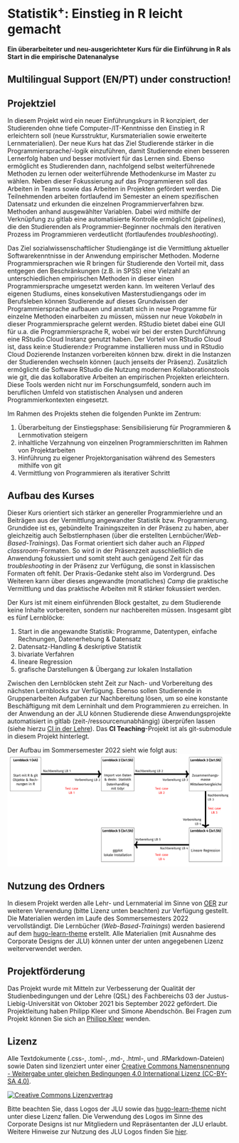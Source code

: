 # Statistik<sup>+</sup>: Einstieg in R leicht gemacht
#### Ein überarbeiteter und neu-ausgerichteter Kurs für die Einführung in R als Start in die empirische Datenanalyse

## Multilingual Support (EN/PT) under construction!

## Projektziel
In diesem Projekt wird ein neuer Einführungskurs in R konzipiert, der Studierenden ohne tiefe Computer-/IT-Kenntnisse den Einstieg in R erleichtern soll (neue Kursstruktur, Kursmaterialien sowie erweiterte Lernmaterialien). Der neue Kurs hat das Ziel Studierende stärker in die Programmiersprache/-logik einzuführen, damit Studierende einen besseren Lernerfolg haben und besser motiviert für das Lernen sind. Ebenso ermöglicht es Studierenden dann, nachfolgend selbst weiterführenede Methoden zu lernen oder weiterführende Methodenkurse im Master zu wählen. Neben dieser Fokussierung auf das Programmieren soll das Arbeiten in Teams sowie das Arbeiten in Projekten gefördert werden. Die Teilnehmenden arbeiten fortlaufend im Semester an einem spezifischen Datensatz und erkunden die einzelnen Programmierverfahren bzw. Methoden anhand ausgewählter Variablen. Dabei wird mithilfe der Verknüpfung zu gitlab eine automatisierte Kontrolle ermöglicht (*pipelines*), die den Studierenden als Programmier-Beginner nochmals den iterativen Prozess im Programmieren verdeutlicht (fortlaufendes *troubleshooting*).

Das Ziel sozialwissenschaftlicher Studiengänge ist die Vermittlung aktueller Softwarekenntnisse in der Anwendung empirischer Methoden. Moderne Programmiersprachen wie R bringen für Studierende den Vorteil mit, dass entgegen den Beschränkungen (z.B. in SPSS) eine Vielzahl an unterschiedlichen empirischen Methoden in dieser einen Programmiersprache umgesetzt werden kann. Im weiteren Verlauf des eigenen Studiums, eines konsekutiven Masterstudiengangs oder im Berufsleben können Studierende auf dieses Grundwissen der Programmiersprache aufbauen und anstatt sich in neue Programme für einzelne Methoden einarbeiten zu müssen, müssen nur neue *Vokabeln* in dieser Programmiersprache gelernt werden. RStudio bietet dabei eine GUI für u.a. die Programmiersprache R, wobei wir bei der ersten Durchführung eine RStudio Cloud Instanz genutzt haben. Der Vorteil von RStudio Cloud ist, dass kein:e Studierende:r Programme installieren muss und in RStudio Cloud Dozierende Instanzen vorbereiten können bzw. direkt in die Instanzen der Studierenden wechseln können (auch jenseits der Präsenz). Zusätzlich ermöglicht die Software RStudio die Nutzung modernen Kollaborationstools wie git, die das kollaborative Arbeiten an empirischen Projekten erleichtern. Diese Tools werden nicht nur im Forschungsumfeld, sondern auch im beruflichen Umfeld von statistischen Analysen und anderen Programmierkontexten eingesetzt. 

Im Rahmen des Projekts stehen die folgenden Punkte im Zentrum: 
1. Überarbeitung der Einstiegsphase: Sensibilisierung für Programmieren & Lernmotivation steigern
2. inhaltliche Verzahnung von einzelnen Programmierschritten im Rahmen von Projektarbeiten
3. Hinführung zu eigener Projektorganisation während des Semesters mithilfe von git
4. Vermittlung von Programmieren als iterativer Schritt

## Aufbau des Kurses
Dieser Kurs orientiert sich stärker an genereller Programmierlehre und an Beiträgen aus der Vermittlung angewandter Statistik bzw. Programmierung. Grundidee ist es, gebündelte Trainingszeiten in der Präsenz zu haben, aber gleichzeitig auch Selbstlernphasen (über die erstellten Lernbücher/*Web-Based-Trainings*). Das Format orientiert sich daher auch an *Flipped classroom*-Formaten. So wird in der Präsenzzeit ausschließlich die Anwendung fokussiert und somit steht auch genügend Zeit für das *troubleshooting* in der Präsenz zur Verfügung, die sonst in klassischen Formaten oft fehlt. Der Praxis-Gedanke steht also im Vordergrund. Des Weiteren kann über dieses angewandte (monatliches) *Camp* die praktische Vermittlung und das praktische Arbeiten mit R stärker fokussiert werden. 

Der Kurs ist mit einem einführenden Block gestaltet, zu dem Studierende keine Inhalte vorbereiten, sondern nur nachbereiten müssen. Insgesamt gibt es fünf Lernblöcke:
1. Start in die angewandte Statistik: Programme, Datentypen, einfache Rechnungen, Datenerhebung & Datensatz
1. Datensatz-Handling & deskriptive Statistik
1. bivariate Verfahren 
1. lineare Regression
1. grafische Darstellungen & Übergang zur lokalen Installation

Zwischen den Lernblöcken steht Zeit zur Nach- und Vorbereitung des nächsten Lernblocks zur Verfügung. Ebenso sollen Studierende in Gruppenarbeiten Aufgaben zur Nachbereitung lösen, um so eine konstante Beschäftigung mit dem Lerninhalt und dem Programmieren zu erreichen. In der Anwendung an der JLU können Studierende diese Anwendungsprojekte automatisiert in gitlab (zeit-/ressourcenunabhängig) überprüfen lassen (siehe hierzu [CI in der Lehre](https://gitlab.ub.uni-giessen.de/bpkleer/using-ci-teaching)). Das **CI Teaching**-Projekt ist als git-submodule in diesem Projekt hinterlegt. 

Der Aufbau im Sommersemester 2022 sieht wie folgt aus:
![Aufbau Erstdurchführung](./assets/aufbau-sose22.png)

## Nutzung des Ordners
In diesem Projekt werden alle Lehr- und Lernmaterial im Sinne von [OER](https://open-educational-resources.de) zur weiteren Verwendung (bitte Lizenz unten beachten) zur Verfügung gestellt. Die Materialien werden im Laufe des Sommersemesters 2022 vervollständigt. Die Lernbücher (*Web-Based-Trainings*) werden basierend auf dem [hugo-learn-theme](https://github.com/matcornic/hugo-theme-learn) erstellt. Alle Materialien (mit Ausnahme des Corporate Designs der JLU) können unter der unten angegebenen Lizenz weiterverwendet werden. 

## Projektförderung
Das Projekt wurde mit Mitteln zur Verbesserung der Qualität der Studienbedingungen und der Lehre (QSL) des Fachbereichs 03 der Justus-Liebig-Universität von Oktober 2021 bis September 2022 gefördert. Die Projektleitung haben Philipp Kleer und Simone Abendschön. Bei Fragen zum Projekt können Sie sich an [Philipp Kleer](mailto:philipp.kleer@sowi.uni-giessen.de) wenden. 

## Lizenz
Alle Textdokumente (.css-, .toml-, .md-, .html-, und .RMarkdown-Dateien) sowie Daten sind lizenziert unter einer <a rel="license" href="http://creativecommons.org/licenses/by-sa/4.0/">Creative Commons Namensnennung - Weitergabe unter gleichen Bedingungen 4.0 International Lizenz (CC-BY-SA 4.0)</a>. 

<a rel="license" href="http://creativecommons.org/licenses/by-sa/4.0/"><img alt="Creative Commons Lizenzvertrag" style="border-width:0" src="https://i.creativecommons.org/l/by-sa/4.0/88x31.png"/></a>

Bitte beachten Sie, dass Logos der JLU sowie das [hugo-learn-theme](https://github.com/matcornic/hugo-theme-learn) nicht unter diese Lizenz fallen. Die Verwendung des Logos im Sinne des Corporate Designs ist nur Mitgliedern und Repräsentanten der JLU erlaubt. Weitere Hinweise zur Nutzung des JLU Logos finden Sie [hier](https://www.uni-giessen.de/ueber-uns/pressestelle/service/cd/cd_jlu_intern).
